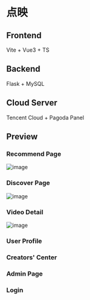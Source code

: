 # 点映
## Frontend
Vite + Vue3 + TS
## Backend
Flask + MySQL
## Cloud Server
Tencent Cloud + Pagoda Panel
## Preview
### Recommend Page
![image](https://github.com/user-attachments/assets/1dccd52e-24d6-48c0-bb48-d94282d18990)
### Discover Page
![image](https://github.com/user-attachments/assets/5bb4f2d2-0840-47ba-b250-8b847d595972)
### Video Detail
![image](https://github.com/user-attachments/assets/ff6bd21e-5052-417d-9a28-2cfd8858a7fa)
### User Profile
### Creators' Center
### Admin Page
### Login
